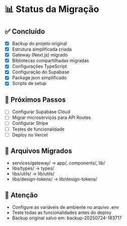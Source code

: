 # 📊 Status da Migração

## ✅ Concluído
- [x] Backup do projeto original
- [x] Estrutura simplificada criada
- [x] Gateway (Next.js) migrado
- [x] Bibliotecas compartilhadas migradas
- [x] Configurações TypeScript
- [x] Configuração do Supabase
- [x] Package.json simplificado
- [x] Scripts de setup

## 🔄 Próximos Passos
- [ ] Configurar Supabase Cloud
- [ ] Migrar microserviços para API Routes
- [ ] Configurar Stripe
- [ ] Testes de funcionalidade
- [ ] Deploy no Vercel

## 📁 Arquivos Migrados
- services/gateway/ → app/, components/, lib/
- libs/types/ → types/
- libs/utils/ → lib/utils/
- libs/design-tokens/ → lib/design-tokens/

## 🚨 Atenção
- Configure as variáveis de ambiente no arquivo .env
- Teste todas as funcionalidades antes do deploy
- Backup original salvo em: backup-20250724-183717
